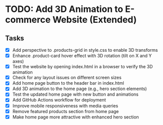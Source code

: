 # TODO: Add 3D Animation to E-commerce Website (Extended)

## Tasks
- [x] Add perspective to .products-grid in style.css to enable 3D transforms
- [x] Enhance .product-card hover effect with 3D rotation (tilt on X and Y axes)
- [x] Test the website by opening index.html in a browser to verify the 3D animation
- [x] Check for any layout issues on different screen sizes
- [x] Add home page button to the header bar in index.html
- [x] Add 3D animation to the home page (e.g., hero section elements)
- [x] Test the updated home page with new button and animations
- [x] Add GitHub Actions workflow for deployment
- [x] Improve mobile responsiveness with media queries
- [x] Remove featured products section from home page
- [x] Make home page more attractive with enhanced hero section
